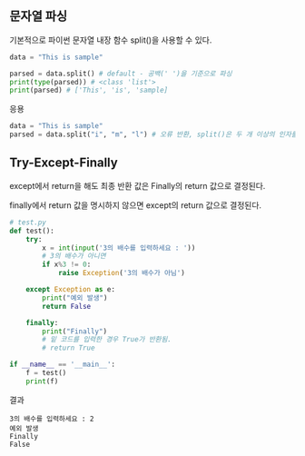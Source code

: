 ## 문자열 파싱
<p>

기본적으로 파이썬 문자열 내장 함수 split()을 사용할 수 있다.
```python
data = "This is sample"

parsed = data.split() # default - 공백(' ')을 기준으로 파싱
print(type(parsed)) # <class 'list'>
print(parsed) # ['This', 'is', 'sample]
```
</p>
<p>

응용
```python
data = "This is sample"
parsed = data.split("i", "m", "l") # 오류 반환, split()은 두 개 이상의 인자를 가질 수 없다
```
</p>

## Try-Except-Finally
<p>

except에서 return을 해도 최종 반환 값은 Finally의 return 값으로 결정된다.
</p>

<p>

finally에서 return 값을 명시하지 않으면 except의 return 값으로 결정된다.
```python
# test.py
def test():
    try:
        x = int(input('3의 배수를 입력하세요 : '))
        # 3의 배수가 아니면
        if x%3 != 0:
            raise Exception('3의 배수가 아님')

    except Exception as e:
        print("예외 발생")
        return False

    finally:
        print("Finally")
        # 밑 코드를 입력한 경우 True가 반환됨.
        # return True

if __name__ == '__main__':
    f = test()
    print(f)
```
결과<br>
```
3의 배수를 입력하세요 : 2
예외 발생
Finally
False
```
</p>